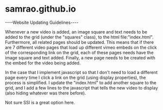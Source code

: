 # samrao.github.io

----Website Updating Guidelines----

Whenever a new video is added, an image square and text needs to be added to the grid (under the "squares" class), to the html file:"index.html". Furthermore, all related pages should be updated. This means that if there are 7 different video pages that load up different vimeo embeds on the click of the corresponding link on the grid, each of these pages needs have the image square and text added. Finally, a new page needs to be created with the embed for the video being added.

In the case that I implement javascript so that I don't need to load a different page every time I click a link on the grid (using display properties), the process is simplified. I update the "index.html" to add another square to the grid, and I add a few lines to the javascript that tells the new video to display (also hiding whatever was there before).

Not sure SSI is a great option here.
